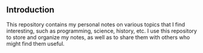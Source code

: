 ## Introduction
This repository contains my personal notes on various topics that I find interesting, such as programming, science, history, etc. I use this repository to store and organize my notes, as well as to share them with others who might find them useful. 
